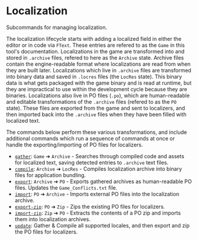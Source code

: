 # Localization

Subcommands for managing localization.

The localization lifecycle starts with adding a localized field in either the editor or in code via `FText`. These entries are refered to as the `Game` in this tool's documentation.
Localizations in the game are transformed into and stored in `.archive` files, refered to here as the `Archive` state. Archive files contain the engine-readable format where localizations are read from when they are built later.
Localizations which live in `.archive` files are transformed into binary data and saved in `.locres` files (the `LocRes` state). This binary data is what gets packaged with the game binary and is read at runtime, but they are impractical to use within the development cycle because they are binaries.
Localizations also live in PO files (`.po`), which are human-readable and editable transformations of the `.archive` files (refered to as the `PO` state). These files are exported from the game and sent to localizers, and then imported back into the `.archive` files when they have been filled with localized text.

The commands below perform these various transformations, and include additional commands which run a sequence of commands at once or handle the exporting/importing of PO files for localizers.

- [`gather`](gather.md): `Game` ➔ `Archive` - Searches through compiled code and assets for localized text, saving detected entries to `.archive` text files.
- [`compile`](compile.md): `Archive` ➔ `LocRes` - Compiles localization archive into binary files for application bundling.
- [`export`](export.md): `Archive` ➔ `PO` - Exports gathered archives as human-readable PO files. Updates the `Game_Conflicts.txt` file.
- [`import`](import.md): `PO` ➔ `Archive` - Imports external PO files into the localization archive.
- [`export-zip`](export-zip.md): `PO` ➔ `Zip` - Zips the existing PO files for localizers.
- [`import-zip`](import-zip.md): `Zip` ➔ `PO` - Extracts the contents of a PO zip and imports them into localization archives.
- [`update`](update.md): Gather & Compile all supported locales, and then export and zip the PO files for localizers.
